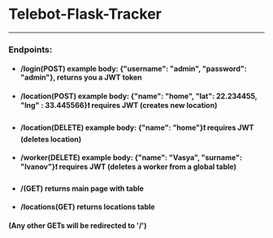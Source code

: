 # Telebot-Flask-Tracker
---
### Endpoints:
* #### /login(POST)         example body: {"username": "admin", "password": "admin"}, returns you a JWT token
* #### /location(POST)      example body: {"name": "home", "lat": 22.234455, "lng" : 33.445566}:exclamation: requires JWT (creates new location)
* #### /location(DELETE)    example body: {"name": "home"}:exclamation: requires JWT (deletes location)
* #### /worker(DELETE)      example body: {"name": "Vasya", "surname": "Ivanov"}:exclamation: requires JWT (deletes a worker from a global table)
* #### /(GET)        returns main page with table
* #### /locations(GET) returns locations table
#### (Any other GETs will be redirected to '/')
 
